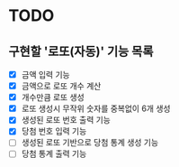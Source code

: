 # TODO

## 구현할 '로또(자동)' 기능 목록

- [x] 금액 입력 기능
- [x] 금액으로 로또 개수 계산
- [x] 개수만큼 로또 생성
- [x] 로또 생성시 무작위 숫자를 중복없이 6개 생성
- [x] 생성된 로또 번호 출력 기능
- [x] 당첨 번호 입력 기능
- [ ] 생성된 로또 기반으로 당첨 통계 생성 기능
- [ ] 당첨 통계 출력 기능